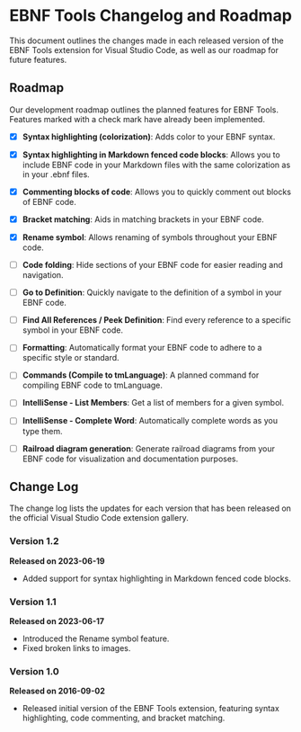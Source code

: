 # EBNF Tools Changelog and Roadmap

This document outlines the changes made in each released version of the EBNF Tools extension for Visual Studio Code, as well as our roadmap for future features.

## Roadmap

Our development roadmap outlines the planned features for EBNF Tools. Features marked with a check mark have already been implemented.

- [x] **Syntax highlighting (colorization)**: Adds color to your EBNF syntax.
- [x] **Syntax highlighting in Markdown fenced code blocks**: Allows you to include EBNF code in your Markdown files with the same colorization as in your .ebnf files.
- [x] **Commenting blocks of code**: Allows you to quickly comment out blocks of EBNF code.
- [x] **Bracket matching**: Aids in matching brackets in your EBNF code.
- [x] **Rename symbol**: Allows renaming of symbols throughout your EBNF code.
- [ ] **Code folding**: Hide sections of your EBNF code for easier reading and navigation.
- [ ] **Go to Definition**: Quickly navigate to the definition of a symbol in your EBNF code.
- [ ] **Find All References / Peek Definition**: Find every reference to a specific symbol in your EBNF code.
- [ ] **Formatting**: Automatically format your EBNF code to adhere to a specific style or standard.
- [ ] **Commands (Compile to tmLanguage)**: A planned command for compiling EBNF code to tmLanguage.
- [ ] **IntelliSense - List Members**: Get a list of members for a given symbol.
- [ ] **IntelliSense - Complete Word**: Automatically complete words as you type them.
- [ ] **Railroad diagram generation**: Generate railroad diagrams from your EBNF code for visualization and documentation purposes.


## Change Log

The change log lists the updates for each version that has been released on the official Visual Studio Code extension gallery.

### Version 1.2
**Released on 2023-06-19**

- Added support for syntax highlighting in Markdown fenced code blocks.

### Version 1.1
**Released on 2023-06-17**

- Introduced the Rename symbol feature.
- Fixed broken links to images.

### Version 1.0
**Released on 2016-09-02**

- Released initial version of the EBNF Tools extension, featuring syntax highlighting, code commenting, and bracket matching.